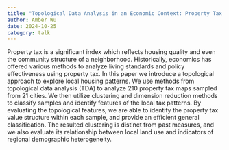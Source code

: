 ```yaml
---
title: "Topological Data Analysis in an Economic Context: Property Tax Maps"
author: Amber Wu
date: 2024-10-25
category: talk
---
```

Property tax is a significant index which reflects housing quality and even the community structure of a neighborhood. Historically, economics has offered various methods to analyze living standards and policy effectiveness using property tax. In this paper we introduce a topological approach to explore local housing patterns. We use methods from topological data analysis (TDA) to analyze 210 property tax maps sampled from 21 cities. We then utilize clustering and dimension reduction methods to classify samples and identify features of the local tax patterns. By evaluating the topological features, we are able to identify the property tax value structure within each sample, and provide an efficient general classification. The resulted clustering is distinct from past measures, and we also evaluate its relationship between local land use and indicators of regional demographic heterogeneity.
